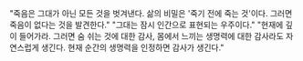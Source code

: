 "죽음은 그대가 아닌 모든 것을 벗겨낸다. 삶의 비밀은 '죽기 전에 죽는 것'이다. 그러면 죽음이 없다는 것을 발견한다."
"그대는 잠시 인간으로 표현되는 우주이다."
"현재에 깊이 들어가라. 그러면 숨 쉬는 것에 대한 감사, 몸에서 느끼는 생명력에 대한 감사라도 자연스럽게 생긴다. 현재 순간의 생명력을 인정하면 감사가 생긴다."